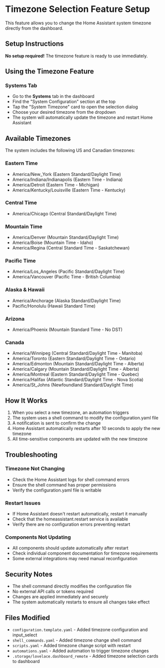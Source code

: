 # Timezone Selection Feature Setup

This feature allows you to change the Home Assistant system timezone directly from the dashboard.

## Setup Instructions

**No setup required!** The timezone feature is ready to use immediately.

## Using the Timezone Feature

### Systems Tab
- Go to the **Systems** tab in the dashboard
- Find the "System Configuration" section at the top
- Tap the "System Timezone" card to open the selection dialog
- Choose your desired timezone from the dropdown
- The system will automatically update the timezone and restart Home Assistant

## Available Timezones

The system includes the following US and Canadian timezones:

### Eastern Time
- America/New_York (Eastern Standard/Daylight Time)
- America/Indiana/Indianapolis (Eastern Time - Indiana)
- America/Detroit (Eastern Time - Michigan)
- America/Kentucky/Louisville (Eastern Time - Kentucky)

### Central Time
- America/Chicago (Central Standard/Daylight Time)

### Mountain Time
- America/Denver (Mountain Standard/Daylight Time)
- America/Boise (Mountain Time - Idaho)
- America/Regina (Central Standard Time - Saskatchewan)

### Pacific Time
- America/Los_Angeles (Pacific Standard/Daylight Time)
- America/Vancouver (Pacific Time - British Columbia)

### Alaska & Hawaii
- America/Anchorage (Alaska Standard/Daylight Time)
- Pacific/Honolulu (Hawaii Standard Time)

### Arizona
- America/Phoenix (Mountain Standard Time - No DST)

### Canada
- America/Winnipeg (Central Standard/Daylight Time - Manitoba)
- America/Toronto (Eastern Standard/Daylight Time - Ontario)
- America/Edmonton (Mountain Standard/Daylight Time - Alberta)
- America/Calgary (Mountain Standard/Daylight Time - Alberta)
- America/Montreal (Eastern Standard/Daylight Time - Quebec)
- America/Halifax (Atlantic Standard/Daylight Time - Nova Scotia)
- America/St_Johns (Newfoundland Standard/Daylight Time)

## How It Works

1. When you select a new timezone, an automation triggers
2. The system uses a shell command to modify the configuration.yaml file
3. A notification is sent to confirm the change
4. Home Assistant automatically restarts after 10 seconds to apply the new timezone
5. All time-sensitive components are updated with the new timezone

## Troubleshooting

### Timezone Not Changing
- Check the Home Assistant logs for shell command errors
- Ensure the shell command has proper permissions
- Verify the configuration.yaml file is writable

### Restart Issues
- If Home Assistant doesn't restart automatically, restart it manually
- Check that the homeassistant.restart service is available
- Verify there are no configuration errors preventing restart

### Components Not Updating
- All components should update automatically after restart
- Check individual component documentation for timezone requirements
- Some external integrations may need manual reconfiguration

## Security Notes

- The shell command directly modifies the configuration file
- No external API calls or tokens required
- Changes are applied immediately and securely
- The system automatically restarts to ensure all changes take effect

## Files Modified

- `configuration.template.yaml` - Added timezone configuration and input_select
- `shell_commands.yaml` - Added timezone change shell command
- `scripts.yaml` - Added timezone change script with restart
- `automations.yaml` - Added automation to trigger timezone changes
- `.storage/lovelace.dashboard_remote` - Added timezone selection cards to dashboard 